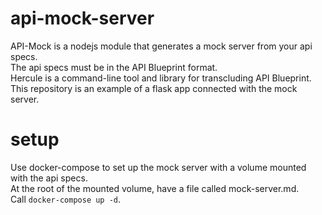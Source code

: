 # api-mock-server

API-Mock is a nodejs module that generates a mock server from your api specs. <br />
The api specs must be in the API Blueprint format. <br />
Hercule is a command-line tool and library for transcluding API Blueprint. <br />
This repository is an example of a flask app connected with the mock server. <br />

# setup

Use docker-compose to set up the mock server with a volume mounted with the api specs. <br />
At the root of the mounted volume, have a file called mock-server.md. <br />
Call ```docker-compose up -d```.

